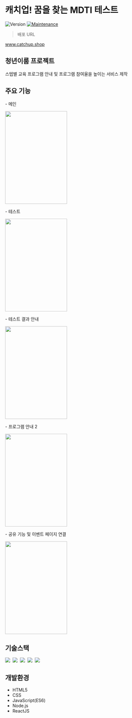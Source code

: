 <h1>캐치업! 꿈을 찾는 MDTI 테스트</h1>

<p>
  <img alt="Version" src="https://img.shields.io/badge/version-1.0.0-blue.svg?cacheSeconds=2592000" />
  <a href="https://github.com/kefranabg/readme-md-generator/graphs/commit-activity" target="_blank">
    <img alt="Maintenance" src="https://img.shields.io/badge/Maintained%3F-yes-green.svg" />
  </a>
</p>

> 배포 URL

www.catchup.shop

<h2>청년이룸 프로젝트</h2>

스텝별 교육 프로그램 안내 및 프로그램 참여율을 높이는 서비스 제작

</div>


<h2>주요 기능</h2>

<p>- 메인</p>
<img src="https://user-images.githubusercontent.com/62434898/144761009-876cfd9c-248a-4045-9dbe-5dc94bd06c75.png" width="200px" height="300px">

<p>- 테스트</p>
<img src="https://user-images.githubusercontent.com/62434898/144761017-535f3cbc-fcba-4a31-84d6-4fa0c0ee7385.png" width="200px" height="300px">

<p>- 테스트 결과 안내</p>
<img src="https://user-images.githubusercontent.com/62434898/144761021-626ec5be-c3da-4568-8dbf-e33f273a3e60.png" width="200px" height="300px">

<p>- 프로그램 안내 2</p>
<img src="https://user-images.githubusercontent.com/62434898/144761025-3ff600ee-40b9-4c5f-871d-ed0d97c8e1ab.png" width="200px" height="300px">

<p>- 공유 기능 및 이벤트 페이지 연결</p>
<img src="https://user-images.githubusercontent.com/62434898/144761030-a252d982-4e2d-4f72-ba88-65f622e96e2d.png" width="200px" height="300px">

</div>


## 기술스택

<p>
  <img src="https://img.shields.io/badge/html5-E34F26?style=for-the-badge&logo=html5&logoColor=white">&nbsp
  <img src="https://img.shields.io/badge/css-1572B6?style=for-the-badge&logo=css3&logoColor=white">&nbsp
  <img src="https://img.shields.io/badge/javascript-F7DF1E?style=for-the-badge&logo=javascript&logoColor=black">&nbsp
  <img src="https://img.shields.io/badge/react-61DAFB?style=for-the-badge&logo=react&logoColor=black">&nbsp
  <img src="https://img.shields.io/badge/node.js-339933?style=for-the-badge&logo=Node.js&logoColor=white">&nbsp

</p>

## 개발환경

  - HTML5
  - CSS
  - JavaScript(ES6)
  - Node.js
  - ReactJS
